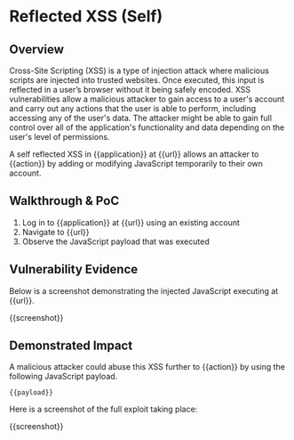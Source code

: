 # Reflected XSS (Self)

## Overview

Cross-Site Scripting (XSS) is a type of injection attack where malicious scripts are injected into trusted websites. Once executed, this input is reflected in a user’s browser without it being safely encoded. XSS vulnerabilities allow a malicious attacker to gain access to a user's account and carry out any actions that the user is able to perform, including accessing any of the user's data. The attacker might be able to gain full control over all of the application's functionality and data depending on the user's level of permissions.

A self reflected XSS in {{application}} at {{url}} allows an attacker to {{action}} by adding or modifying JavaScript temporarily to their own account.

## Walkthrough & PoC

1. Log in to {{application}} at {{url}} using an existing account
1. Navigate to {{url}}
1. Observe the JavaScript payload that was executed

## Vulnerability Evidence

Below is a screenshot demonstrating the injected JavaScript executing at {{url}}.

{{screenshot}}

## Demonstrated Impact

A malicious attacker could abuse this XSS further to {{action}} by using the following JavaScript payload.

```
{{payload}}
```

Here is a screenshot of the full exploit taking place:

{{screenshot}}
